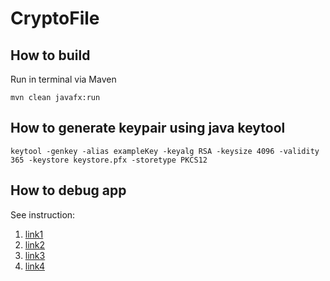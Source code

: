 # CryptoFile

## How to build

Run in terminal via Maven

```termional
mvn clean javafx:run
```

## How to generate keypair using java keytool

```terminal
keytool -genkey -alias exampleKey -keyalg RSA -keysize 4096 -validity 365 -keystore keystore.pfx -storetype PKCS12
```

## How to debug app

See instruction:

1. [link1](https://stackoverflow.com/a/62654500/9401964)
2. [link2](https://stackoverflow.com/a/61341407/9401964)
3. [link3](https://stackoverflow.com/a/61474494/9401964)
4. [link4](https://stackoverflow.com/questions/68871952/how-to-use-jpackage-to-make-a-distribution-format-for-javafx-applications)